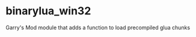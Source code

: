 binarylua_win32
===============

Garry's Mod module that adds a function to load precompiled glua chunks
